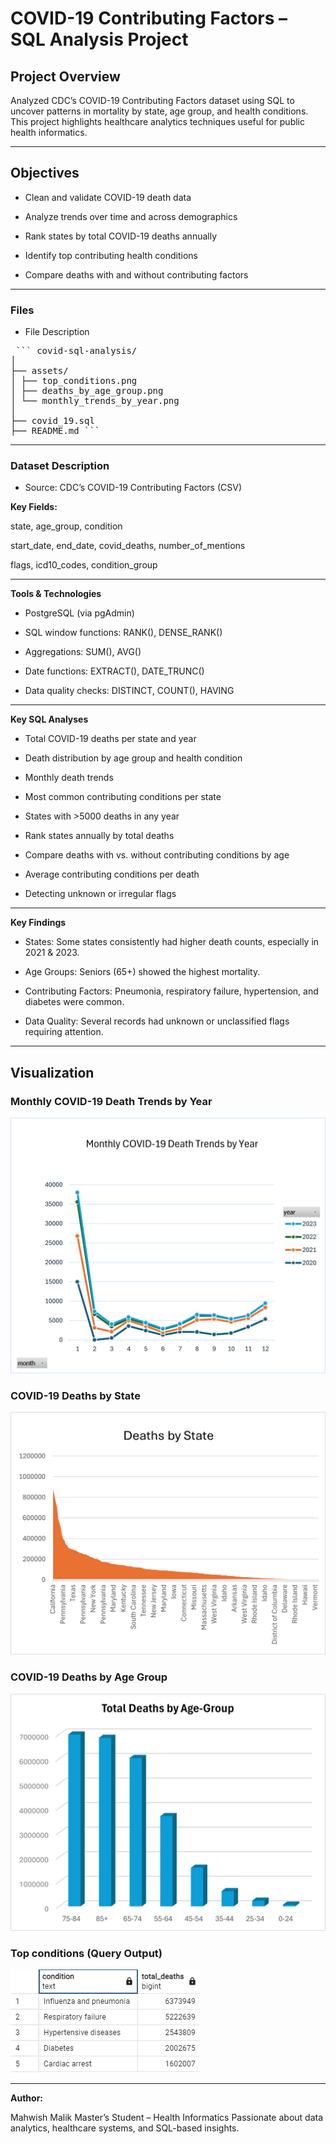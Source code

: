 # COVID-19 Contributing Factors – SQL Analysis Project

## Project Overview
Analyzed CDC’s COVID-19 Contributing Factors dataset using SQL to uncover patterns in mortality by state, age group, and health conditions. This project highlights healthcare analytics techniques useful for public health informatics.

---

## Objectives
- Clean and validate COVID-19 death data

- Analyze trends over time and across demographics

- Rank states by total COVID-19 deaths annually

- Identify top contributing health conditions

- Compare deaths with and without contributing factors

---

### Files
- File	Description
<pre> ``` covid-sql-analysis/
│
├── assets/
│ ├── top_conditions.png
│ ├── deaths_by_age_group.png
│ └── monthly_trends_by_year.png
│
├── covid_19.sql
├── README.md ``` </pre>
---

### Dataset Description
- Source: CDC’s COVID-19 Contributing Factors (CSV)

**Key Fields:**

state, age_group, condition

start_date, end_date, covid_deaths, number_of_mentions

flags, icd10_codes, condition_group

---

**Tools & Technologies**
- PostgreSQL (via pgAdmin)

- SQL window functions: RANK(), DENSE_RANK()

- Aggregations: SUM(), AVG()

- Date functions: EXTRACT(), DATE_TRUNC()

- Data quality checks: DISTINCT, COUNT(), HAVING

---

**Key SQL Analyses**

- Total COVID-19 deaths per state and year

- Death distribution by age group and health condition

- Monthly death trends

- Most common contributing conditions per state

- States with >5000 deaths in any year

- Rank states annually by total deaths

- Compare deaths with vs. without contributing conditions by age

- Average contributing conditions per death

- Detecting unknown or irregular flags

---

**Key Findings**

- States: Some states consistently had higher death counts, especially in 2021 & 2023.

- Age Groups: Seniors (65+) showed the highest mortality.

- Contributing Factors: Pneumonia, respiratory failure, hypertension, and diabetes were common.

- Data Quality: Several records had unknown or unclassified flags requiring attention.

---

## Visualization

### Monthly COVID-19 Death Trends by Year
![Monthly Trends](assets/monthly_trends_by_year.png)

### COVID-19 Deaths by State
![Statewise Deaths](assets/state_deaths.png)

### COVID-19 Deaths by Age Group
![Deaths by Age Group](assets/deaaths_by_age_group.png)

### Top conditions (Query Output)
![Top conditions](assets/top_conditions.png)

---

**Author:**

Mahwish Malik
Master’s Student – Health Informatics
Passionate about data analytics, healthcare systems, and SQL-based insights.
